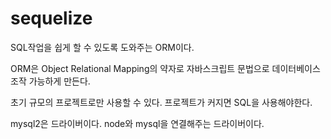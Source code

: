 # sequelize

SQL작업을 쉽게 할 수 있도록 도와주는 ORM이다.

ORM은 Object Relational Mapping의 약자로 자바스크립트 문법으로 데이터베이스 조작 가능하게 만든다.

초기 규모의 프로젝트로만 사용할 수 있다. 프로젝트가 커지면 SQL을 사용해야한다.

mysql2은 드라이버이다. node와 mysql을 연결해주는 드라이버이다.
